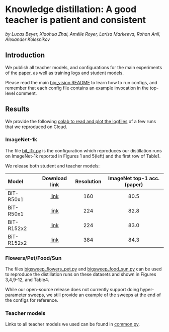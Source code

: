 # Knowledge distillation: A good teacher is patient and consistent
*by Lucas Beyer, Xiaohua Zhai, Amélie Royer, Larisa Markeeva, Rohan Anil, Alexander Kolesnikov*

## Introduction
We publish all teacher models, and configurations for the main experiments of
the paper, as well as training logs and student models.

Please read the main [big_vision README](/README.md) to learn how to run
configs, and remember that each config file contains an example invocation in
the top-level comment.

## Results

We provide the following [colab to read and plot the logfiles](https://colab.research.google.com/drive/1nMykzUzsfQ_uAxfj3k35DYsATnG_knPl?usp=sharing)
of a few runs that we reproduced on Cloud.

### ImageNet-1k

The file [bit_i1k.py](bit_i1k.py) is the configuration which reproduces our
distillation runs on ImageNet-1k reported in Figures 1 and 5(left) and the first
row of Table1.

We release both student and teacher models:

| Model      | Download link | Resolution  | ImageNet top-1 acc. (paper) | 
| :---       | :---:         | :---:       |  :---:                      |
| BiT-R50x1  | [link](https://storage.googleapis.com/bit_models/distill/R50x1_160.npz)      | 160 |  80.5 |
| BiT-R50x1  | [link](https://storage.googleapis.com/bit_models/distill/R50x1_224.npz)      | 224 |  82.8 |
| BiT-R152x2 | [link](https://storage.googleapis.com/bit_models/distill/R152x2_T_224.npz)   | 224 |  83.0 |
| BiT-R152x2 | [link](https://storage.googleapis.com/bit_models/distill/R152x2_T_384.npz)   | 384 |  84.3 |

### Flowers/Pet/Food/Sun

The files [bigsweep_flowers_pet.py](bigsweep_flowers_pet.py) and
[bigsweep_food_sun.py](bigsweep_food_sun.py) can be used to reproduce the
distillation runs on these datasets and shown in Figures 3,4,9-12, and Table4.

While our open-source release does not currently support doing hyper-parameter
sweeps, we still provide an example of the sweeps at the end of the configs
for reference.

### Teacher models
Links to all teacher models we used can be found in [common.py](common.py).
